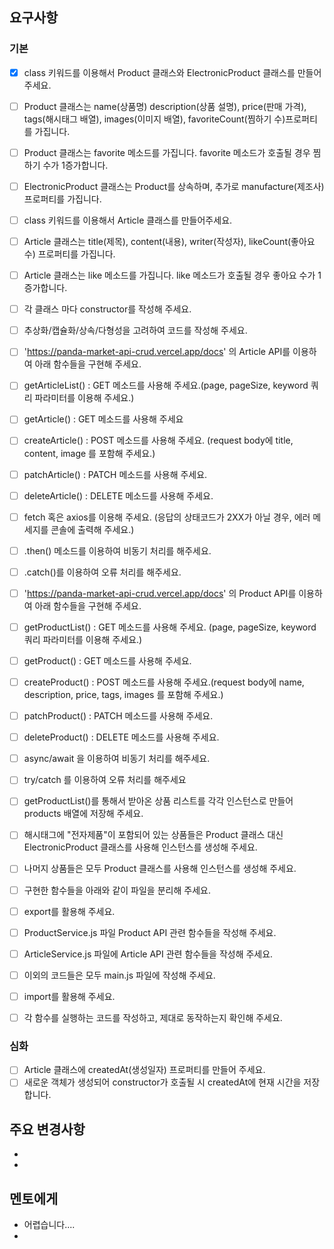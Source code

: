 
## 요구사항

### 기본
- [x] class 키워드를 이용해서 Product 클래스와 ElectronicProduct 클래스를 만들어 주세요.
- [ ] Product 클래스는 name(상품명) description(상품 설명), price(판매 가격), tags(해시태그 배열), images(이미지 배열), favoriteCount(찜하기 수)프로퍼티를 가집니다.
- [ ] Product 클래스는 favorite 메소드를 가집니다. favorite 메소드가 호출될 경우 찜하기 수가 1증가합니다. 
- [ ] ElectronicProduct 클래스는 Product를 상속하며, 추가로 manufacture(제조사) 프로퍼티를 가집니다. 


- [ ] class 키워드를 이용해서 Article 클래스를 만들어주세요.  
- [ ] Article 클래스는 title(제목), content(내용), writer(작성자), likeCount(좋아요 수) 프로퍼티를 가집니다.
- [ ] Article 클래스는 like 메소드를 가집니다. like 메소드가 호출될 경우 좋아요 수가 1 증가합니다.
- [ ] 각 클래스 마다 constructor를 작성해 주세요.
- [ ] 추상화/캡슐화/상속/다형성을 고려하여 코드를 작성해 주세요.


- [ ] 'https://panda-market-api-crud.vercel.app/docs' 의 Article API를 이용하여 아래 함수들을 구현해 주세요.
- [ ] getArticleList() : GET 메소드를 사용해 주세요.(page, pageSize, keyword 쿼리 파라미터를 이용해 주세요.)
- [ ] getArticle() : GET 메소드를 사용해 주세요
- [ ] createArticle() : POST 메소드를 사용해 주세요. (request body에 title, content, image 를 포함해 주세요.)
- [ ] patchArticle() : PATCH 메소드를 사용해 주세요.
- [ ] deleteArticle() : DELETE 메소드를 사용해 주세요.
- [ ] fetch 혹은 axios를 이용해 주세요. (응답의 상태코드가 2XX가 아닐 경우, 에러 메세지를 콘솔에 출력해 주세요.)
- [ ] .then() 메소드를 이용하여 비동기 처리를 해주세요. 
- [ ] .catch()를 이용하여 오류 처리를 해주세요. 


- [ ] 'https://panda-market-api-crud.vercel.app/docs' 의 Product API를 이용하여 아래 함수들을 구현해 주세요.
- [ ] getProductList() : GET 메소드를 사용해 주세요. (page, pageSize, keyword 쿼리 파라미터를 이용해 주세요.)
- [ ] getProduct() : GET 메소드를 사용해 주세요.
- [ ] createProduct() : POST 메소드를 사용해 주세요.(request body에 name, description, price, tags, images 를 포함해 주세요.)
- [ ] patchProduct() : PATCH 메소드를 사용해 주세요.
- [ ] deleteProduct() : DELETE 메소드를 사용해 주세요.
- [ ] async/await 을 이용하여 비동기 처리를 해주세요.
- [ ] try/catch 를 이용하여 오류 처리를 해주세요


- [ ] getProductList()를 통해서 받아온 상품 리스트를 각각 인스턴스로 만들어  products 배열에 저장해 주세요. 
- [ ] 해시태그에 "전자제품"이 포함되어 있는 상품들은 Product 클래스 대신 ElectronicProduct 클래스를 사용해 인스턴스를 생성해 주세요.
- [ ] 나머지 상품들은 모두 Product 클래스를 사용해 인스턴스를 생성해 주세요.


- [ ] 구현한 함수들을 아래와 같이 파일을 분리해 주세요.
- [ ] export를 활용해 주세요.
- [ ] ProductService.js 파일 Product API 관련 함수들을 작성해 주세요.
- [ ] ArticleService.js 파일에 Article API 관련 함수들을 작성해 주세요.


- [ ] 이외의 코드들은 모두 main.js 파일에 작성해 주세요.
- [ ] import를 활용해 주세요. 
- [ ] 각 함수를 실행하는 코드를 작성하고, 제대로 동작하는지 확인해 주세요. 


### 심화
- [ ] Article 클래스에 createdAt(생성일자) 프로퍼티를 만들어 주세요.
- [ ] 새로운 객체가 생성되어 constructor가 호출될 시 createdAt에 현재 시간을 저장합니다.

## 주요 변경사항
- 
- 

## 멘토에게
- 어렵습니다.... 
- 
